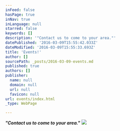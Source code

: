 ```yaml
---
inFeed: false
hasPage: true
inNav: true
inLanguage: null
starred: false
keywords: []
description: '"Contact us to come to your area."'
datePublished: '2016-03-09T15:55:42.033Z'
dateModified: '2016-03-09T15:55:33.693Z'
title: 'Events!'
author: []
sourcePath: _posts/2016-03-09-events.md
published: true
authors: []
publisher:
  name: null
  domain: null
  url: null
  favicon: null
url: events/index.html
_type: WebPage

---
```

**_"Contact us to come to your area."_**
![](https://the-grid-user-content.s3-us-west-2.amazonaws.com/5ae5cb15-3973-4401-ac2d-5ae1ee1cda6e.jpg)